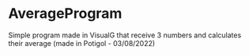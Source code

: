 # AverageProgram
Simple program made in VisualG that receive 3 numbers and calculates their average (made in Potigol - 03/08/2022)
